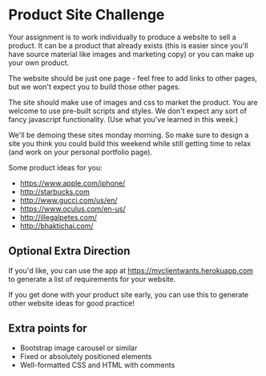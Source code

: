 # Product Site Challenge

Your assignment is to work individually to produce a website to sell a product. It can be a product that already exists (this is easier since you'll have source material like images and marketing copy) or you can make up your own product.

The website should be just one page - feel free to add links to other pages, but we won't expect you to build those other pages.

The site should make use of images and css to market the product. You are welcome to use pre-built scripts and styles. We don't expect any sort of fancy javascript functionality. (Use what you've learned in this week.)

We'll be demoing these sites monday morning. So make sure to design a site you think you could build this weekend while still getting time to relax (and work on your personal portfolio page).

Some product ideas for you:
* https://www.apple.com/iphone/
* http://starbucks.com
* http://www.gucci.com/us/en/
* https://www.oculus.com/en-us/
* http://illegalpetes.com/
* http://bhaktichai.com/

## Optional Extra Direction

If you'd like, you can use the app at https://myclientwants.herokuapp.com to generate a list of requirements for your website.

If you get done with your product site early, you can use this to generate other website ideas for good practice!

## Extra points for

 * Bootstrap image carousel or similar
 * Fixed or absolutely positioned elements
 * Well-formatted CSS and HTML with comments

